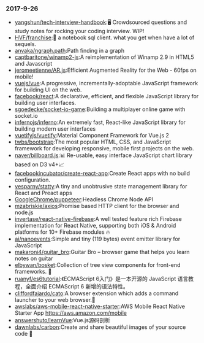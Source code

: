 ### 2017-9-26 
* [yangshun/tech-interview-handbook](https://github.com//yangshun/tech-interview-handbook):🖥 Crowdsourced questions and study notes for rocking your coding interview. WIP! 
* [HVF/franchise](https://github.com//HVF/franchise):🍟 a notebook sql client. what you get when have a lot of sequels. 
* [anvaka/ngraph.path](https://github.com//anvaka/ngraph.path):Path finding in a graph 
* [captbaritone/winamp2-js](https://github.com//captbaritone/winamp2-js):A reimplementation of Winamp 2.9 in HTML5 and Javascript 
* [jeromeetienne/AR.js](https://github.com//jeromeetienne/AR.js):Efficient Augmented Reality for the Web - 60fps on mobile! 
* [vuejs/vue](https://github.com//vuejs/vue):A progressive, incrementally-adoptable JavaScript framework for building UI on the web. 
* [facebook/react](https://github.com//facebook/react):A declarative, efficient, and flexible JavaScript library for building user interfaces. 
* [sgoedecke/socket-io-game](https://github.com//sgoedecke/socket-io-game):Building a multiplayer online game with socket.io 
* [infernojs/inferno](https://github.com//infernojs/inferno):An extremely fast, React-like JavaScript library for building modern user interfaces 
* [vuetifyjs/vuetify](https://github.com//vuetifyjs/vuetify):Material Component Framework for Vue.js 2 
* [twbs/bootstrap](https://github.com//twbs/bootstrap):The most popular HTML, CSS, and JavaScript framework for developing responsive, mobile first projects on the web. 
* [naver/billboard.js](https://github.com//naver/billboard.js):📊 Re-usable, easy interface JavaScript chart library based on D3 v4+📈 
* [facebookincubator/create-react-app](https://github.com//facebookincubator/create-react-app):Create React apps with no build configuration. 
* [vesparny/statty](https://github.com//vesparny/statty):A tiny and unobtrusive state management library for React and Preact apps 
* [GoogleChrome/puppeteer](https://github.com//GoogleChrome/puppeteer):Headless Chrome Node API 
* [mzabriskie/axios](https://github.com//mzabriskie/axios):Promise based HTTP client for the browser and node.js 
* [invertase/react-native-firebase](https://github.com//invertase/react-native-firebase):A well tested feature rich Firebase implementation for React Native, supporting both iOS & Android platforms for 10+ Firebase modules 🔥 
* [ai/nanoevents](https://github.com//ai/nanoevents):Simple and tiny (119 bytes) event emitter library for JavaScript 
* [makaroni4/guitar_bro](https://github.com//makaroni4/guitar_bro):Guitar Bro – browser game that helps you learn notes on guitar 
* [elbywan/bosket](https://github.com//elbywan/bosket):Collection of tree view components for front-end frameworks. 🌳 
* [ruanyf/es6tutorial](https://github.com//ruanyf/es6tutorial):《ECMAScript 6入门》是一本开源的 JavaScript 语言教程，全面介绍 ECMAScript 6 新增的语法特性。 
* [cliffordfajardo/cato](https://github.com//cliffordfajardo/cato):A browser extension which adds a command launcher to your web browser.🚀 
* [awslabs/aws-mobile-react-native-starter](https://github.com//awslabs/aws-mobile-react-native-starter):AWS Mobile React Native Starter App https://aws.amazon.com/mobile 
* [answershuto/learnVue](https://github.com//answershuto/learnVue):Vue.js源码剖析 
* [dawnlabs/carbon](https://github.com//dawnlabs/carbon):Create and share beautiful images of your source code 🎨 
